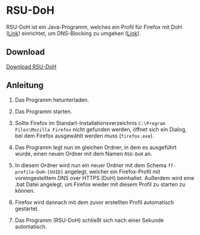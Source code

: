 # RSU-DoH
RSU-DoH ist ein Java-Programm, welches ein Profil für Firefox mit DoH ([Link](https://en.wikipedia.org/wiki/DNS_over_HTTPS)) einrichtet, um DNS-Blocking zu umgehen ([Link](https://en.wikipedia.org/wiki/DNS_blocking)).

## Download
[Download RSU-DoH](https://github.com/rsu-agar/agar/releases/download/v1.0/RSU-DoH.jar)


## Anleitung

1. Das Programm hetunterladen.

2. Das Programm starten.

3. Sollte Firefox im Standart-Installationsverzeichnis `C:\Program Files\Mozilla Firefox` nicht gefunden werden, öffnet sich ein Dialog, bei dem Firefox ausgewählt werden muss (`firefox.exe`).
   
4. Das Programm legt nun im gleichen Ordner, in dem es ausgeführt wurde, einen neuen Ordner mit dem Namen `RSU-DoH` an.

5. In diesem Ordner wird nun ein neuer Ordner mit dem Schema `ff-profile-DoH-[UUID]` angelegt, welcher ein Firefox-Profil mit voreingestelltem DNS over HTTPS (DoH) beinhaltet. Außerdem wird eine .bat Datei angelegt, um Firefox wieder mit diesem Profil zu starten zu können.

6. Firefox wird dannach mit dem zuvor erstellten Profil automatisch gestartet.

7. Das Programm (RSU-DoH) schließt sich nach einer Sekunde automatisch.
